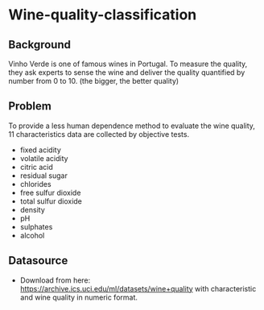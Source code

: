 # Wine-quality-classification
## Background
Vinho Verde is one of famous wines in Portugal. To measure the quality, they ask experts to sense the wine and deliver the quality quantified by number from 0 to 10. (the bigger, the better quality)

## Problem
To provide a less human dependence method to evaluate the wine quality, 11 characteristics data are collected by objective tests.

* fixed acidity
* volatile acidity
* citric acid
* residual sugar 
* chlorides
* free sulfur dioxide
* total sulfur dioxide
* density
* pH 
* sulphates 
* alcohol

## Datasource
- Download from here: https://archive.ics.uci.edu/ml/datasets/wine+quality with characteristic and wine quality in numeric format.



